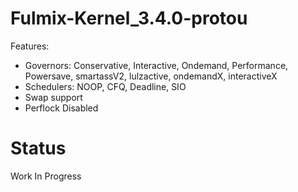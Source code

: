 Fulmix-Kernel_3.4.0-protou
==========================

Features:

- Governors: Conservative, Interactive, Ondemand, Performance, Powersave, smartassV2, lulzactive, ondemandX, interactiveX
- Schedulers: NOOP, CFQ, Deadline, SIO
- Swap support
- Perflock Disabled


Status
======
Work In Progress
